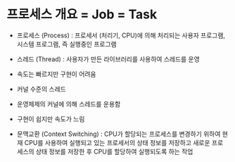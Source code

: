 # 프로세스 개요 = Job = Task
- 프로세스 (Process) : 프로세서 (처리기, CPU)에 의해 처리되는 사용자 프로그램, 시스템 프로그램, 즉 실행중인 프로그램

- 스레드 (Thread) : 사용자가 만든 라이브러리를 사용하여 스레드를 운영
- 속도는 빠르지만 구현이 어려움
- 커널 수준의 스레드
- 운영체제의 커널에 의해 스레드를 운용함
- 구현이 쉽지만 속도가 느림

- 문맥교환 (Context Switching) : CPU가 할당되는 프로세스를 변경하기 위하여 현재 CPU를 사용하여 실행되고 있는 프로세서의 상태 정보를 저장하고 새로운 프로세스의 상태 정보를 저장한 후 CPU를 할당하여 실행되도록 하는 작업
